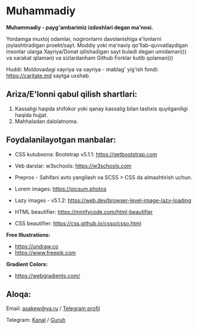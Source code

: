 # Muhammadiy
**Muhammadiy - payg'ambarimiz izdoshlari degan ma'nosi.**

Yordamga muxtoj odamlar, nogironlarni davolanishiga e'lonlarni joylashtiradigan proekt/sayt. Moddiy yoki ma'naviy qo'llab-quvvatlaydigan insonlar ularga Xayriya/Donat qilishadigan sayt buladi degan umidaman))) va xarakat qilaman) va sizlardanham Github Forklar kutib qolaman)))

Huddi: Moldovadagi xayriya va xayriya - mablag' yig'ish fondi: https://caritate.md saytga uxshab.

## Ariza/E'lonni qabul qilish shartlari:
1. Kassaligi haqida shifokor yoki qanay kassalig bilan tashxis quyilganiligi haqida hujjat.
2. Mahhaladan dalolatnoma.


## Foydalanilayotgan manbalar:
* CSS kutubxona: Bootstrap v5.1.1: https://getbootstrap.com
* Veb darslar: w3schools: https://w3schools.com
* Prepros - Sahifani avto yangilash va SCSS > CSS da almashtirish uchun.
* Lorem images: https://picsum.photos

* Lazy images - v5.1.2: https://web.dev/browser-level-image-lazy-loading
* HTML beautifier: https://minifycode.com/html-beautifier
* CSS beautifier: https://css.github.io/csso/csso.html

**Free Illustrations:**
* https://undraw.co
* https://www.freepik.com

**Gradient Colors:**
* https://webgradients.com/

## Aloqa:
Email: asakew@ya.ru / [Telegram profil](https://t.me/asakew)

Telegram: [Kanal](https://t.me/Muhammadiy_izdoshlari) / [Guruh](https://t.me/joinchat/OvEkUfpY5V5hY2Fi)

